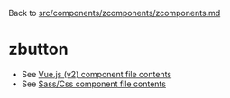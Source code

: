 Back to [src/components/zcomponents/zcomponents.md](../zcomponents.md)

# zbutton

 - See [Vue.js (v2) component file contents](./zbutton.vue)
 - See [Sass/Css component file contents](./zbutton.scss)
